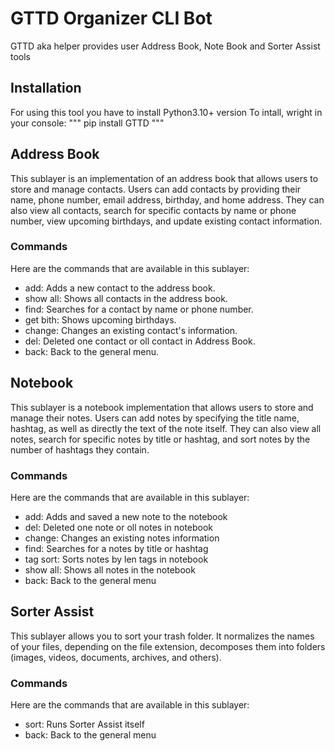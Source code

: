 # GTTD Organizer CLI Bot
GTTD aka helper provides user Address Book, Note Book and Sorter Assist tools

## Installation
For using this tool you have to install Python3.10+ version
To intall, wright in your console:
"""
pip install GTTD
"""

## Address Book

This sublayer is an implementation of an address book that allows users to store and manage contacts. Users can add contacts by providing their name, phone number, email address, birthday, and home address. They can also view all contacts, search for specific contacts by name or phone number, view upcoming birthdays, and update existing contact information.

### Commands
Here are the commands that are available in this sublayer:

- add: Adds a new contact to the address book.
- show all: Shows all contacts in the address book.
- find: Searches for a contact by name or phone number.
- get bith: Shows upcoming birthdays.
- change: Changes an existing contact's information.
- del: Deleted one contact or oll contact in Address Book.
- back: Back to the general menu.


## Notebook

This sublayer is a notebook implementation that allows users to store and manage their notes. Users can add notes by specifying the title name, hashtag, as well as directly the text of the note itself. They can also view all notes, search for specific notes by title or hashtag, and sort notes by the number of hashtags they contain.

### Commands
Here are the commands that are available in this sublayer:

- add: Adds and saved a new note to the notebook
- del: Deleted one note or oll notes in notebook
- change: Changes an existing notes information
- find: Searches for a notes by title or hashtag
- tag sort: Sorts notes by len tags in notebook
- show all: Shows all notes in the notebook
- back: Back to the general menu


## Sorter Assist

This sublayer allows you to sort your trash folder. It normalizes the names of your files, depending on the file extension, decomposes them into folders (images, videos, documents, archives, and others).

### Commands
Here are the commands that are available in this sublayer:

- sort: Runs Sorter Assist itself
- back: Back to the general menu